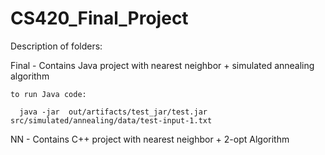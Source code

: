 # CS420_Final_Project
Description of folders:

  Final - Contains Java project with nearest neighbor + simulated annealing algorithm

    to run Java code:

      java -jar  out/artifacts/test_jar/test.jar src/simulated/annealing/data/test-input-1.txt

  NN - Contains C++ project with nearest neighbor + 2-opt Algorithm
